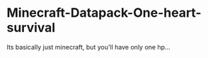 # Minecraft-Datapack-One-heart-survival
Its basically just minecraft, but you'll have only one hp...

